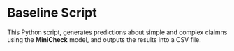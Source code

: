 # Baseline Script

This Python script, generates predictions about simple and complex claimns using the **MiniCheck** model, and outputs the results into a CSV file.
